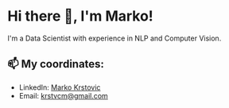 # Hi there 👋, I'm Marko!

I'm a Data Scientist with experience in NLP and Computer Vision.

## 📫 My coordinates:
- LinkedIn: [Marko Krstovic](https://www.linkedin.com/in/krstvc/)
- Email: krstvcm@gmail.com

